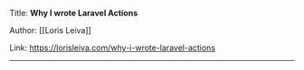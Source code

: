 Title: **Why I wrote Laravel Actions**

Author: [[Loris Leiva]]

Link: https://lorisleiva.com/why-i-wrote-laravel-actions

---
